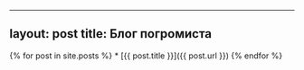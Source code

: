 ----
layout: post
title: Блог погромиста
----
{% for post in site.posts %}
    * [{{ post.title }}]({{ post.url }})
{% endfor %}
